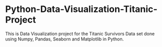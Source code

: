 # Python-Data-Visualization-Titanic-Project
This is Data Visualization project for the Titanic Survivors Data set done using Numpy, Pandas, Seaborn and Matplotlib in Python.
